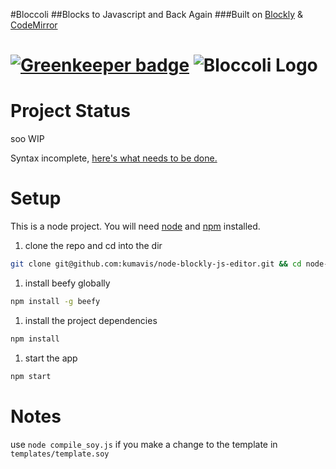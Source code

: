 #Bloccoli
##Blocks to Javascript and Back Again
###Built on [Blockly][2] & [CodeMirror][3]

[![Greenkeeper badge](https://badges.greenkeeper.io/kumavis/node-blockly-js-editor.svg)](https://greenkeeper.io/)
![Bloccoli Logo](media/broccoli-logo1.png)
=====

Project Status
=====

soo WIP

Syntax incomplete, [here's what needs to be done.](_TODO)

Setup
=====

This is a node project. You will need [node][0] and [npm][1] installed.

1. clone the repo and cd into the dir
```bash
git clone git@github.com:kumavis/node-blockly-js-editor.git && cd node-blockly-js-editor
```

1. install beefy globally
```bash
npm install -g beefy
```

1. install the project dependencies
```bash
npm install
```

1. start the app
```bash
npm start
```

Notes
=====

use `node compile_soy.js` if you make a change to the template in `templates/template.soy`

[0]: http://nodejs.org/
[1]: https://npmjs.org/
[2]: https://code.google.com/p/blockly/
[3]: http://codemirror.net/
